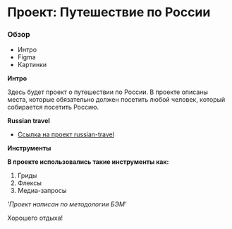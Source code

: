 # Проект: Путешествие по России

### Обзор
* Интро
* Figma
* Картинки

**Интро**

Здесь будет проект о путешествии по России.
В проекте описаны места, которые обязательно должен посетить любой человек, который собирается посетить Россию. 

**Russian travel**

* [Ссылка на проект russian-travel](https://munalexey.github.io/russian-travel/)

**Инструменты**

__В проекте использовались такие инструменты как:__
  
1. Гриды
2. Флексы 
3. Медиа-запросы 

_'Проект написан по методологии БЭМ'_


Хорошего отдыха!
